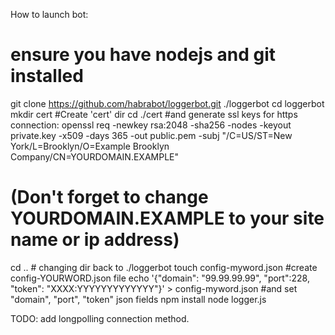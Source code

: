 How to launch bot:
 # ensure you have nodejs and git installed
git clone https://github.com/habrabot/loggerbot.git ./loggerbot
cd loggerbot
mkdir cert #Create 'cert' dir
cd ./cert #and generate ssl keys for https connection:
openssl req -newkey rsa:2048 -sha256 -nodes -keyout private.key -x509 -days 365 -out public.pem -subj "/C=US/ST=New York/L=Brooklyn/O=Example Brooklyn Company/CN=YOURDOMAIN.EXAMPLE"
 # (Don't forget to change YOURDOMAIN.EXAMPLE to your site name or ip address)
cd .. # changing dir back to ./loggerbot
touch config-myword.json #create config-YOURWORD.json file
echo '{"domain": "99.99.99.99", "port":228, "token": "XXXX:YYYYYYYYYYYYY"}' > config-myword.json #and set "domain", "port", "token" json fields
npm install
node logger.js

TODO: add longpolling connection method.
